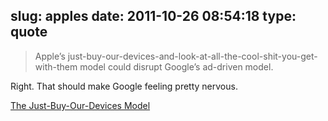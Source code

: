 slug: apples
date: 2011-10-26 08:54:18
type: quote
---

> Apple’s just-buy-our-devices-and-look-at-all-the-cool-shit-you-get-with-them model could disrupt Google’s ad-driven model.

Right. That should make Google feeling pretty nervous.

 [The Just-Buy-Our-Devices Model](http://daringfireball.net/2011/10/buy_our_devices_model)
